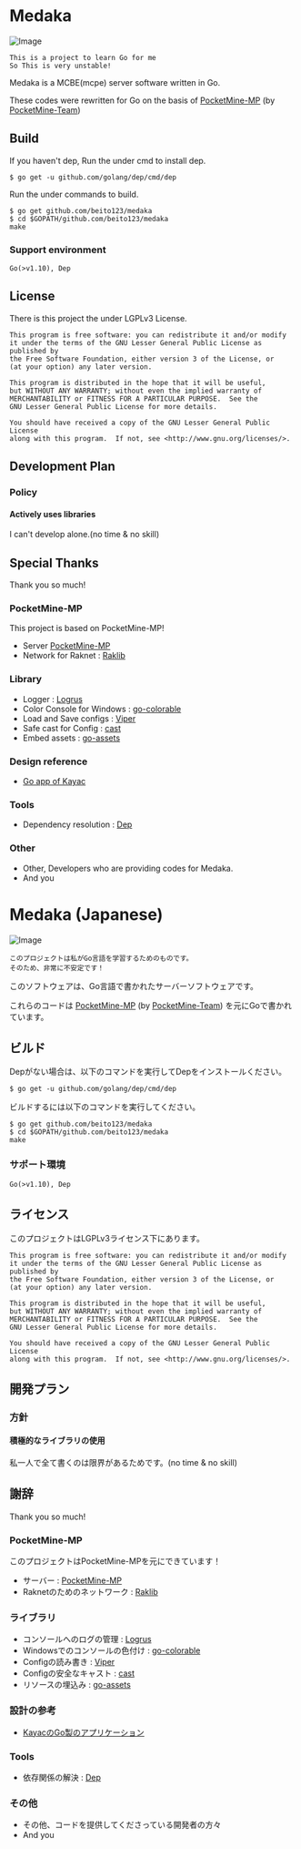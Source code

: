 # Medaka

![Image](https://cldup.com/WxrSZhzMED.png)

    This is a project to learn Go for me
    So This is very unstable!

Medaka is a MCBE(mcpe) server software written in Go.

These codes were rewritten for Go on the basis of [PocketMine-MP](https://www.github.com/pmmp) (by [PocketMine-Team](https://www.github.com/pmmp))

## Build

If you haven't dep, Run the under cmd to install dep.

    $ go get -u github.com/golang/dep/cmd/dep

Run the under commands to build.

    $ go get github.com/beito123/medaka
    $ cd $GOPATH/github.com/beito123/medaka
    make

### Support environment

    Go(>v1.10), Dep

## License

There is this project the under LGPLv3 License.

    This program is free software: you can redistribute it and/or modify
    it under the terms of the GNU Lesser General Public License as published by
    the Free Software Foundation, either version 3 of the License, or
    (at your option) any later version.

    This program is distributed in the hope that it will be useful,
    but WITHOUT ANY WARRANTY; without even the implied warranty of
    MERCHANTABILITY or FITNESS FOR A PARTICULAR PURPOSE.  See the
    GNU Lesser General Public License for more details.

    You should have received a copy of the GNU Lesser General Public License
    along with this program.  If not, see <http://www.gnu.org/licenses/>.

## Development Plan

### Policy

#### Actively uses libraries

I can't develop alone.(no time & no skill)

## Special Thanks

Thank you so much!

### PocketMine-MP

This project is based on PocketMine-MP!

- Server [PocketMine-MP](https://www.github.com/pmmp)
- Network for Raknet : [Raklib](https://github.com/pmmp/RakLib)

### Library

- Logger : [Logrus](https://github.com/Sirupsen/logrus)
- Color Console for Windows : [go-colorable](https://github.com/mattn/go-colorable)
- Load and Save configs : [Viper](https://github.com/spf13/viper)
- Safe cast for Config : [cast](https://github.com/spf13/cast)
- Embed assets : [go-assets](https://github.com/jessevdk/go-assets)

### Design reference

- [Go app of Kayac](https://github.com/kayac?language=go)

### Tools

- Dependency resolution : [Dep](https://github.com/golang/dep)

### Other

- Other, Developers who are providing codes for Medaka.
- And you

# Medaka (Japanese)

![Image](https://cldup.com/WxrSZhzMED.png)

    このプロジェクトは私がGo言語を学習するためのものです。
    そのため、非常に不安定です！

このソフトウェアは、Go言語で書かれたサーバーソフトウェアです。

これらのコードは [PocketMine-MP](https://www.github.com/pmmp) (by [PocketMine-Team](https://www.github.com/pmmp)) を元にGoで書かれています。

## ビルド

Depがない場合は、以下のコマンドを実行してDepをインストールください。

    $ go get -u github.com/golang/dep/cmd/dep

ビルドするには以下のコマンドを実行してください。

    $ go get github.com/beito123/medaka
    $ cd $GOPATH/github.com/beito123/medaka
    make

### サポート環境

    Go(>v1.10), Dep

## ライセンス

このプロジェクトはLGPLv3ライセンス下にあります。

    This program is free software: you can redistribute it and/or modify
    it under the terms of the GNU Lesser General Public License as published by
    the Free Software Foundation, either version 3 of the License, or
    (at your option) any later version.

    This program is distributed in the hope that it will be useful,
    but WITHOUT ANY WARRANTY; without even the implied warranty of
    MERCHANTABILITY or FITNESS FOR A PARTICULAR PURPOSE.  See the
    GNU Lesser General Public License for more details.

    You should have received a copy of the GNU Lesser General Public License
    along with this program.  If not, see <http://www.gnu.org/licenses/>.

## 開発プラン

### 方針

#### 積極的なライブラリの使用

私一人で全て書くのは限界があるためです。(no time & no skill)

## 謝辞

Thank you so much!

### PocketMine-MP

このプロジェクトはPocketMine-MPを元にできています！

- サーバー : [PocketMine-MP](https://www.github.com/pmmp)
- Raknetのためのネットワーク : [Raklib](https://github.com/pmmp/RakLib)

### ライブラリ

- コンソールへのログの管理 : [Logrus](https://github.com/Sirupsen/logrus)
- Windowsでのコンソールの色付け : [go-colorable](https://github.com/mattn/go-colorable)
- Configの読み書き : [Viper](https://github.com/spf13/viper)
- Configの安全なキャスト : [cast](https://github.com/spf13/cast)
- リソースの埋込み : [go-assets](https://github.com/jessevdk/go-assets)

### 設計の参考

- [KayacのGo製のアプリケーション](https://github.com/kayac?language=go)

### Tools

- 依存関係の解決 : [Dep](https://github.com/golang/dep)

### その他

- その他、コードを提供してくださっている開発者の方々
- And you
